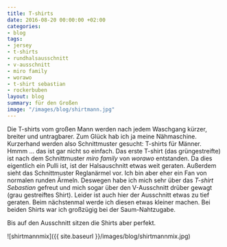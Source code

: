 ```yaml
---
title: T-shirts
date: 2016-08-20 00:00:00 +02:00
categories:
- blog
tags:
- jersey
- t-shirts
- rundhalsausschnitt
- v-ausschnitt
- miro family
- worawo
- t-shirt sebastian
- rockerbuben
layout: blog
summary: für den Großen
image: "/images/blog/shirtmann.jpg"
---
```


Die T-shirts vom großen Mann werden nach jedem Waschgang kürzer, breiter und untragbarer. Zum Glück hab ich ja meine Nähmaschine. Kurzerhand werden also Schnittmuster gesucht: T-shirts für Männer. Hmmm ... das ist gar nicht so einfach.
Das erste T-shirt (das grüngestreifte) ist nach dem Schnittmuster *miro family* von *worawo* entstanden. Da dies eigentlich ein Pulli ist, ist der Halsauschnitt etwas weit geraten. Außerdem sieht das Schnittmuster Reglanärmel vor. Ich bin aber eher ein Fan von normalen runden Ärmeln. Deswegen habe ich mich sehr über das *T-shirt Sebastian* gefreut und mich sogar über den V-Ausschnitt drüber gewagt (grau gestreiftes Shirt). Leider ist auch hier der Ausschnitt etwas zu tief geraten. Beim nächstenmal werde ich diesen etwas kleiner machen. Bei beiden Shirts war ich großzügig bei der Saum-Nahtzugabe.

Bis auf den Ausschnitt sitzen die Shirts aber perfekt.

![shirtmannmix]({{ site.baseurl }}/images/blog/shirtmannmix.jpg)
